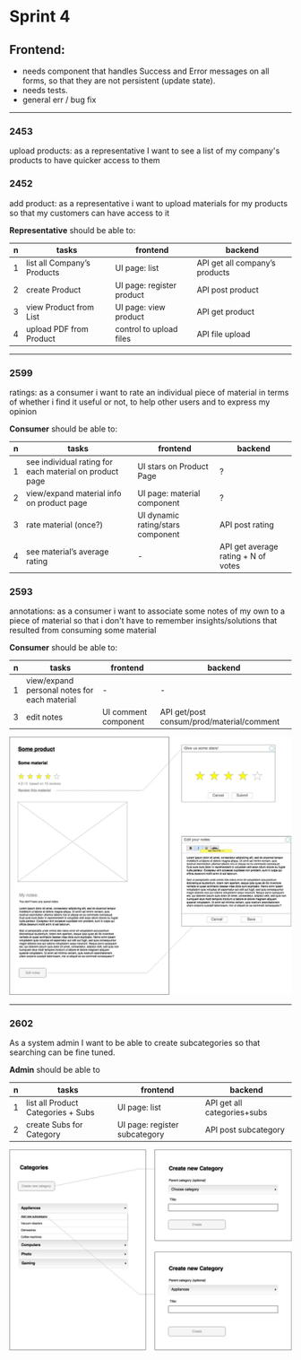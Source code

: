 # Sprint 4

## Frontend:
- needs component that handles Success and Error messages on all forms, so that they are not persistent (update state).
- needs tests.
- general err / bug fix 


___

### 2453
upload products: as a representative I want to see a list of my company's products to have quicker access to them
### 2452
add product: as a representative i want to upload materials for my products so that my customers can have access to it

**Representative** should be able to:  

n    |  tasks                      |  frontend            |  backend      
 --- | --------------------------- | -------------------- |  ---------       
1    | list all Company’s Products |		  UI page: list		|	 API get all company’s products   
2    | create Product			         |   UI page: register product	|	API post product  
3    | view Product from List	    |	UI page: view product	|	API get product  
4    | upload PDF from Product   	|	control to upload files	|	API file upload  

___


### 2599
ratings: as a consumer i want to rate an individual piece of material in terms of whether i find it useful or not, to help other users and to express my opinion

**Consumer** should be able to:  

n    |  tasks                      |  frontend            |  backend      
 --- | --------------------------- | -------------------- |  ---------       
1    | see individual rating for each material on product page  |   UI stars on Product Page  |   ?
2    | view/expand material info on product page  |   UI page: material component	|	?     
3    | rate material (once?)    |	UI dynamic rating/stars component	|	API post rating  
4    | see material’s average rating   	|	-	|	API get average rating + N of votes  



### 2593
annotations: as a consumer i want to associate some notes of my own to a piece of material so that i don't have to remember insights/solutions that resulted from consuming some material

**Consumer** should be able to:  

n    |  tasks                      |  frontend            |  backend      
 --- | --------------------------- | -------------------- |  ---------  
1  |   view/expand personal notes for each material   |  -            |  -              
3  |   edit notes 		|     UI comment component		|     API get/post consum/prod/material/comment

![material](https://raw.githubusercontent.com/2dv612-team-1/sprint-04/master/material-page.jpeg "Material")

___

### 2602
As a system admin I want to be able to create subcategories so that searching can be fine tuned.

**Admin** should be able to   

n    |  tasks                      |  frontend            |  backend      
 --- | --------------------------- | -------------------- |  ---------  
1    |  list all Product Categories + Subs	|    UI page: list			|    API get all categories+subs  
2    |   create Subs for Category		|   UI page: register subcategory	   |    API post subcategory  


![categories](https://raw.githubusercontent.com/2dv612-team-1/sprint-04/master/subcategories.jpg "Categories")

